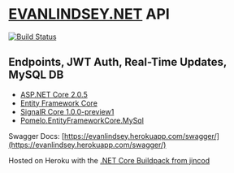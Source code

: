 # [EVANLINDSEY.NET](https://www.evanlindsey.net) API

[![Build Status](https://travis-ci.org/evanlindsey/evanlindsey-api.svg?branch=master)](https://travis-ci.org/evanlindsey/evanlindsey-api)

## Endpoints, JWT Auth, Real-Time Updates, MySQL DB
- [ASP.NET Core 2.0.5](https://github.com/aspnet/Home)
- [Entity Framework Core](https://github.com/aspnet/EntityFrameworkCore)
- [SignalR Core 1.0.0-preview1](https://github.com/aspnet/SignalR)
- [Pomelo.EntityFrameworkCore.MySql](https://github.com/PomeloFoundation/Pomelo.EntityFrameworkCore.MySql)

Swagger Docs: [https://evanlindsey.herokuapp.com/swagger/](https://evanlindsey.herokuapp.com/swagger/)

Hosted on Heroku with the [.NET Core Buildpack from jincod](https://github.com/jincod/dotnetcore-buildpack)
